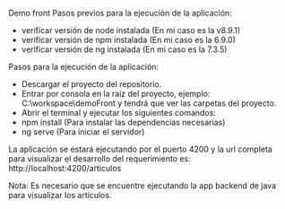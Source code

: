 Demo front
Pasos previos para la ejecución de la aplicación:
- verificar versión de node instalada (En mi caso es la v8.9.1)
- verificar versión de npm instalada (En mi caso es la 6.9.0)
- verificar versión de ng instalada (En mi caso es la 7.3.5)

Pasos para la ejecución de la aplicación:
- Descargar el proyecto del repositorio.
- Entrar por consola en la raíz del proyecto, ejemplo: C:\workspace\demoFront y tendrá que ver las carpetas del proyecto. 
- Abrir el terminal y ejecutar los siguientes comandos:
- npm install (Para instalar las dependencias necesarias)
- ng serve (Para iniciar el servidor)

La aplicación se estará ejecutando por el puerto 4200 y la url completa para visualizar el desarrollo del requerimiento es: http://localhost:4200/articulos

Nota: Es necesario que se encuentre ejecutando la app backend de java para visualizar los artículos.
